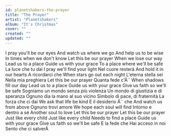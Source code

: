 ```yaml
---
id: planetshakers-the-prayer
title: "The Prayer"
artist: "Planetshakers"
album: "It's Christmas"
cover: ""
created: ""
updated: ""
---
```


I pray you'll be our eyes
And watch us where we go
And help us to be wise
In times when we don't know
Let this be our prayer
When we lose our way
Lead us to a place
Guide us with your grace
To a place where we'll be safe
La luce che tu dai
I pray we'll find your light
Nel cuore resterà
And hold it in our hearts
A ricordarci che
When stars go out each night
L'eterna stella sei
Nella mia preghiera
Let this be our prayer
Quanta fede c'Ã¨
When shadows fill our day
Lead us to a place
Guide us with your grace
Give us faith so we'll be safe
Sogniamo un mondo senza più violenza
Un mondo di giustizia e di speranza
Ognuno dia la mano al suo vicino
Simbolo di pace, di fraternità
La forza che ci dai
We ask that life be kind
E il desiderio Ã¨ che
And watch us from above
Ognuno trovi amore
We hope each soul will find
Intorno e dentro a sé
Another soul to love
Let this be our prayer
Let this be our prayer
Just like every child
Just like every child
Needs to find a place
Guide us with your grace
Give us faith so we'll be safe
E la fede che
Hai acceso in noi
Sento che ci salverÃ